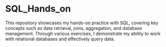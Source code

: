 # SQL_Hands_on
This repository showcases my hands-on practice with SQL, covering key concepts such as data retrieval, joins, aggregation, and database management. Through various exercises, I demonstrate my ability to work with relational databases and effectively query data.
